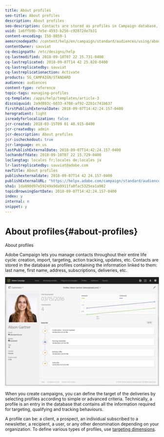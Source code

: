 ```yaml
---
title: About profiles
seo-title: About profiles
description: About profiles
seo-description: Contacts are stored as profiles in Campaign database, and updated through their entire life cycle.
uuid: 1a6ffb9b-7e5e-4593-b256-c92872de7b31
content-encoding: ISO-8859-1
aemsrcnodepath: /content/help/en/campaign/standard/audiences/using/about-profiles
contentOwner: sauviat
cq-designpath: /etc/designs/help
cq-lastmodified: 2018-09-10T07 22 15.731-0400
cq-lastreplicated: 2018-09-07T14 42 25.828-0400
cq-lastreplicatedby: sauviat
cq-lastreplicationaction: Activate
products: SG_CAMPAIGN/STANDARD
audience: audiences
content-type: reference
topic-tags: managing-profiles
cq-template: /apps/help/templates/article-3
discoiquuid: 2a9d893c-6033-4708-af92-22b1c741b637
firstPublishExternalDate: 2018-09-07T14:42:24.157-0400
herogradient: light
isreadyforlocalization: false
jcr-created: 2018-03-15T09 01 48.915-0400
jcr-createdby: admin
jcr-description: About profiles
jcr-ischeckedout: true
jcr-language: en_us
lastPublishExternalDate: 2018-09-07T14:42:24.157-0400
lochandoffdate: 2018-09-10T07 22 15.729-0400
loclangtag: locales fr;locales de;locales ja
lr-lastreplicatedby: sauviat@adobe.com
navTitle: About profiles
publishexternaldate: 2018-09-07T14 42 24.157-0400
publishExternalURL: "https://helpx.adobe.com/campaign/standard/audiences/using/about-profiles.html"
sha1: 1da890d97e59249a9da9911fa8fac5325ea1a982
topicBrowsingSortDate: 2018-09-07T14:42:24.157-0400
index: y
internal: n
snippet: y
---
```


# About profiles{#about-profiles}

About profiles

Adobe Campaign lets you manage contacts throughout their entire life cycle: creation, import, targeting, action tracking, updates, etc. Contacts are stored in the database as profiles containing the information linked to them: last name, first name, address, subscriptions, deliveries, etc.

![](assets/marketing_history.png)

When you create campaigns, you can define the target of the deliveries by selecting profiles according to simple or advanced criteria. Technically, a profile is an entry in the database that contains all the information required for targeting, qualifying and tracking behaviours.

A profile can be: a client, a prospect, an individual subscribed to a newsletter, a recipient, a user, or any other denomination depending on your organization. To define various types of profiles, use [targeting dimensions](../../automating/using/query.md#targeting-dimensions-and-resources).

